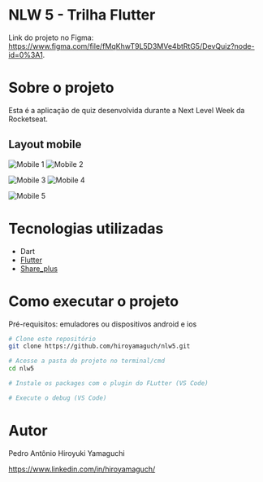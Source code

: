 # NLW 5 - Trilha Flutter
Link do projeto no Figma: https://www.figma.com/file/fMqKhwT9L5D3MVe4btRtG5/DevQuiz?node-id=0%3A1.

# Sobre o projeto
Esta é a aplicação de quiz desenvolvida durante a Next Level Week da Rocketseat.

## Layout mobile
![Mobile 1](https://github.com/hiroyamaguch/assets/blob/a95d914385bc2b924ccabc3e4b7338673b3313cf/nlw5/snapshot.png) ![Mobile 2](https://github.com/hiroyamaguch/assets/blob/a95d914385bc2b924ccabc3e4b7338673b3313cf/nlw5/homePage.png) 

![Mobile 3](https://github.com/hiroyamaguch/assets/blob/a95d914385bc2b924ccabc3e4b7338673b3313cf/nlw5/quiz2.png) ![Mobile 4](https://github.com/hiroyamaguch/assets/blob/a95d914385bc2b924ccabc3e4b7338673b3313cf/nlw5/result_page.png) 

![Mobile 5](https://github.com/hiroyamaguch/assets/blob/a95d914385bc2b924ccabc3e4b7338673b3313cf/nlw5/shareResults.png)

# Tecnologias utilizadas
- Dart
- [Flutter](https://flutter.dev/)
- [Share_plus](https://pub.dev/packages/share_plus)

# Como executar o projeto
Pré-requisitos: emuladores ou dispositivos android e ios

```bash
# Clone este repositório
git clone https://github.com/hiroyamaguch/nlw5.git

# Acesse a pasta do projeto no terminal/cmd
cd nlw5

# Instale os packages com o plugin do FLutter (VS Code)

# Execute o debug (VS Code)
```

# Autor
Pedro Antônio Hiroyuki Yamaguchi

https://www.linkedin.com/in/hiroyamaguch/
